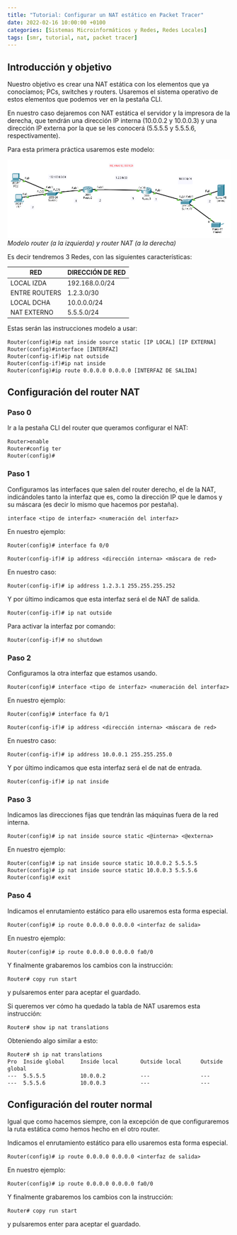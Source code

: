 ```yaml
---
title: "Tutorial: Configurar un NAT estático en Packet Tracer"
date: 2022-02-16 10:00:00 +0100
categories: [Sistemas Microinformáticos y Redes, Redes Locales]
tags: [smr, tutorial, nat, packet tracer]
---
```


## Introducción y objetivo

Nuestro objetivo es crear una NAT estática con los elementos que ya conocíamos; PCs, switches y routers. Usaremos el sistema operativo de estos elementos que podemos ver en la pestaña CLI.

En nuestro caso dejaremos con NAT estática el servidor y la impresora de la derecha, que tendrán una dirección IP interna (10.0.0.2 y 10.0.0.3) y una dirección IP externa por la que se les conocerá (5.5.5.5 y 5.5.5.6, respectivamente).

Para esta primera práctica usaremos este modelo:

![img-description](/assets/img/tutorial-nat-estatico-packet-tracer/esquemaDeRouterYRouterNat.png)
_Modelo router (a la izquierda) y router NAT (a la derecha)_

Es decir tendremos 3 Redes, con las siguientes características:
 
| RED |	DIRECCIÓN DE RED |
|---|---|
| LOCAL IZDA | 192.168.0.0/24 | 
| ENTRE ROUTERS | 1.2.3.0/30 |
| LOCAL DCHA | 10.0.0.0/24 |
| NAT EXTERNO | 5.5.5.0/24 |

Estas serán las instrucciones modelo a usar:

```console
Router(config)#ip nat inside source static [IP LOCAL] [IP EXTERNA]
Router(config)#interface [INTERFAZ]
Router(config-if)#ip nat outside
Router(config-if)#ip nat inside
Router(config)#ip route 0.0.0.0 0.0.0.0 [INTERFAZ DE SALIDA]
```

## Configuración del router NAT

### Paso 0

Ir a la pestaña CLI del router que queramos configurar el NAT:

```console
Router>enable
Router#config ter
Router(config)#
```

### Paso 1

Configuramos las interfaces que salen del router derecho, el de la NAT, indicándoles tanto la interfaz que es, como la dirección IP que le damos y su máscara (es decir lo mismo que hacemos por pestaña).

```console
interface <tipo de interfaz> <numeración del interfaz>
```

En nuestro ejemplo: 

```console
Router(config)# interface fa 0/0
```

```console
Router(config-if)# ip address <dirección interna> <máscara de red>
```

En nuestro caso: 

```console
Router(config-if)# ip address 1.2.3.1 255.255.255.252
```

Y por último indicamos que esta interfaz será el de NAT de salida.

```console
Router(config-if)# ip nat outside
```

Para activar la interfaz por comando:
 
```console
Router(config-if)# no shutdown
```

### Paso 2

Configuramos la otra interfaz que estamos usando.

```console
Router(config)# interface <tipo de interfaz> <numeración del interfaz>
```
En nuestro ejemplo: 

```console
Router(config)# interface fa 0/1
```

```console
Router(config-if)# ip address <dirección interna> <máscara de red>
```

En nuestro caso: 

```console
Router(config-if)# ip address 10.0.0.1 255.255.255.0
```

Y por último indicamos que esta interfaz será el de nat de entrada.

```console
Router(config-if)# ip nat inside
```

### Paso 3

Indicamos las direcciones fijas que tendrán las máquinas fuera de la red interna.

```console
Router(config)# ip nat inside source static <@interna> <@externa>
```

En nuestro ejemplo:

```console
Router(config)# ip nat inside source static 10.0.0.2 5.5.5.5
Router(config)# ip nat inside source static 10.0.0.3 5.5.5.6
Router(config)# exit
```

### Paso 4

Indicamos el enrutamiento estático para ello usaremos esta forma especial.

```console
Router(config)# ip route 0.0.0.0 0.0.0.0 <interfaz de salida>
```

En nuestro ejemplo:

```console
Router(config)# ip route 0.0.0.0 0.0.0.0 fa0/0
```

Y finalmente grabaremos los cambios con la instrucción:

```console
Router# copy run start
```

y pulsaremos enter para aceptar el guardado. 

Si queremos ver cómo ha quedado la tabla de NAT usaremos esta instrucción:

```console
Router# show ip nat translations
```

Obteniendo algo similar a esto:

```console
Router# sh ip nat translations
Pro  Inside global     Inside local       Outside local      Outside global
---  5.5.5.5           10.0.0.2           ---                ---
---  5.5.5.6           10.0.0.3           ---                ---
```

## Configuración del router normal

Igual que como hacemos siempre, con la excepción de que configuraremos la ruta estática como hemos hecho en el otro router.

Indicamos el enrutamiento estático para ello usaremos esta forma especial.

```console
Router(config)# ip route 0.0.0.0 0.0.0.0 <interfaz de salida>
```

En nuestro ejemplo:

```console
Router(config)# ip route 0.0.0.0 0.0.0.0 fa0/0
```

Y finalmente grabaremos los cambios con la instrucción:

```console
Router# copy run start
```

y pulsaremos enter para aceptar el guardado. 

